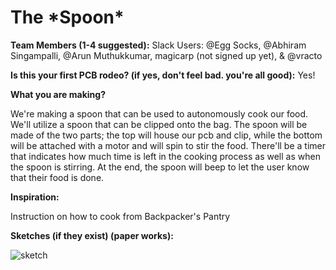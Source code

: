 # **The \*Spoon\***

**Team Members (1-4 suggested):**
Slack Users: @Egg Socks, @Abhiram Singampalli, @Arun Muthukkumar, magicarp (not signed up yet), & @vracto

**Is this your first PCB rodeo? (if yes, don't feel bad. you're all good):**
Yes!

**What you are making?**

We're making a spoon that can be used to autonomously cook our food. We'll utilize a spoon that can be clipped onto the bag. The spoon will be made of the two parts; the top will house our pcb and clip, while the bottom will be attached with a motor and will spin to stir the food. There'll be a timer that indicates how much time is left in the cooking process as well as when the spoon is stirring. At the end, the spoon will beep to let the user know that their food is done. 

**Inspiration:**

Instruction on how to cook from Backpacker's Pantry

**Sketches (if they exist) (paper works):**

![sketch](https://cloud-8lt1ycvzx-hack-club-bot.vercel.app/0easyeda_designer.gif)
